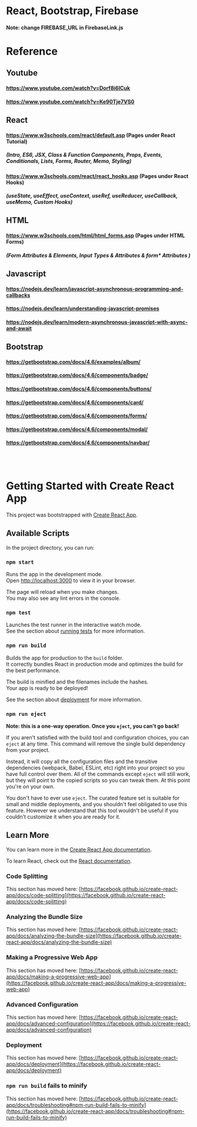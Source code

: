 # React, Bootstrap, Firebase

#### Note: change FIREBASE_URL in FirebaseLink.js

# Reference

## Youtube

#### https://www.youtube.com/watch?v=Dorf8i6lCuk
#### https://www.youtube.com/watch?v=Ke90Tje7VS0

## React

#### https://www.w3schools.com/react/default.asp (Pages under React Tutorial) <br />
##### (Intro, ES6, JSX, Class & Function Components, Props, Events, Conditionals, Lists, Forms, Router, Memo, Styling)
#### https://www.w3schools.com/react/react_hooks.asp (Pages under React Hooks)
##### (useState, useEffect, useContext, useRef, useReducer, useCallback, useMemo, Custom Hooks)

## HTML

#### https://www.w3schools.com/html/html_forms.asp (Pages under HTML Forms)
##### (Form Attributes & Elements, Input Types & Attributes & form* Attributes )

## Javascript

#### https://nodejs.dev/learn/javascript-asynchronous-programming-and-callbacks
#### https://nodejs.dev/learn/understanding-javascript-promises
#### https://nodejs.dev/learn/modern-asynchronous-javascript-with-async-and-await

## Bootstrap 

#### https://getbootstrap.com/docs/4.6/examples/album/
#### https://getbootstrap.com/docs/4.6/components/badge/
#### https://getbootstrap.com/docs/4.6/components/buttons/
#### https://getbootstrap.com/docs/4.6/components/card/
#### https://getbootstrap.com/docs/4.6/components/forms/
#### https://getbootstrap.com/docs/4.6/components/modal/
#### https://getbootstrap.com/docs/4.6/components/navbar/



<br/>
<br/>

# Getting Started with Create React App

This project was bootstrapped with [Create React App](https://github.com/facebook/create-react-app).

## Available Scripts

In the project directory, you can run:

### `npm start`

Runs the app in the development mode.\
Open [http://localhost:3000](http://localhost:3000) to view it in your browser.

The page will reload when you make changes.\
You may also see any lint errors in the console.

### `npm test`

Launches the test runner in the interactive watch mode.\
See the section about [running tests](https://facebook.github.io/create-react-app/docs/running-tests) for more information.

### `npm run build`

Builds the app for production to the `build` folder.\
It correctly bundles React in production mode and optimizes the build for the best performance.

The build is minified and the filenames include the hashes.\
Your app is ready to be deployed!

See the section about [deployment](https://facebook.github.io/create-react-app/docs/deployment) for more information.

### `npm run eject`

**Note: this is a one-way operation. Once you `eject`, you can't go back!**

If you aren't satisfied with the build tool and configuration choices, you can `eject` at any time. This command will remove the single build dependency from your project.

Instead, it will copy all the configuration files and the transitive dependencies (webpack, Babel, ESLint, etc) right into your project so you have full control over them. All of the commands except `eject` will still work, but they will point to the copied scripts so you can tweak them. At this point you're on your own.

You don't have to ever use `eject`. The curated feature set is suitable for small and middle deployments, and you shouldn't feel obligated to use this feature. However we understand that this tool wouldn't be useful if you couldn't customize it when you are ready for it.

## Learn More

You can learn more in the [Create React App documentation](https://facebook.github.io/create-react-app/docs/getting-started).

To learn React, check out the [React documentation](https://reactjs.org/).

### Code Splitting

This section has moved here: [https://facebook.github.io/create-react-app/docs/code-splitting](https://facebook.github.io/create-react-app/docs/code-splitting)

### Analyzing the Bundle Size

This section has moved here: [https://facebook.github.io/create-react-app/docs/analyzing-the-bundle-size](https://facebook.github.io/create-react-app/docs/analyzing-the-bundle-size)

### Making a Progressive Web App

This section has moved here: [https://facebook.github.io/create-react-app/docs/making-a-progressive-web-app](https://facebook.github.io/create-react-app/docs/making-a-progressive-web-app)

### Advanced Configuration

This section has moved here: [https://facebook.github.io/create-react-app/docs/advanced-configuration](https://facebook.github.io/create-react-app/docs/advanced-configuration)

### Deployment

This section has moved here: [https://facebook.github.io/create-react-app/docs/deployment](https://facebook.github.io/create-react-app/docs/deployment)

### `npm run build` fails to minify

This section has moved here: [https://facebook.github.io/create-react-app/docs/troubleshooting#npm-run-build-fails-to-minify](https://facebook.github.io/create-react-app/docs/troubleshooting#npm-run-build-fails-to-minify)
